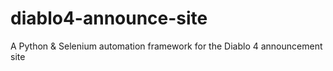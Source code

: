 # diablo4-announce-site
A Python &amp; Selenium automation framework for the Diablo 4 announcement site
